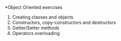 *Object Oriented exercises

1. Creating classes and objects<br>
2. Constructors, copy-constructors and destructors<br> 
3. Getter/Setter methods<br>
4. Operators overloading<br>
